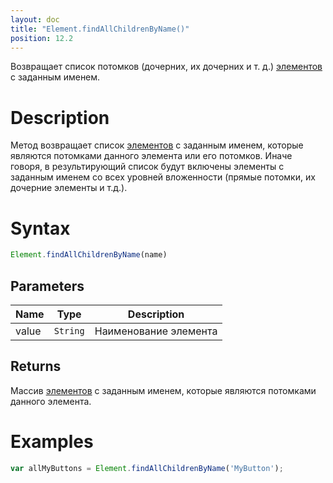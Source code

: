 ```yaml
---
layout: doc
title: "Element.findAllChildrenByName()"
position: 12.2
---
```


Возвращает список потомков (дочерних, их дочерних и т. д.) [элементов]() с заданным именем.

# Description

Метод возвращает список [элементов](../) с заданным именем, которые являются потомками данного элемента или его потомков.
Иначе говоря, в результирующий список будут включены элементы с заданным именем со всех уровней вложенности (прямые потомки, 
их дочерние элементы и т.д.).

# Syntax

```js
Element.findAllChildrenByName(name)
```

## Parameters

|Name|Type|Description|
|----|----|-----------|
|value|`String`|Наименование элемента|

## Returns

Массив [элементов](../) с заданным именем, которые являются потомками данного элемента.

# Examples

```js
var allMyButtons = Element.findAllChildrenByName('MyButton');
```
